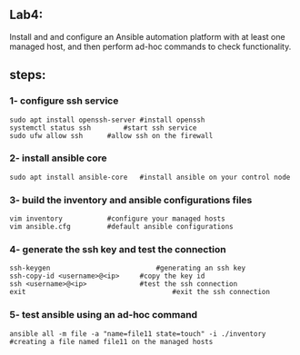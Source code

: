 ## Lab4:
Install and and configure an Ansible automation platform with at least one managed host, and then perform ad-hoc commands to check functionality.

## steps: 
### 1- configure ssh service
```
sudo apt install openssh-server #install openssh
systemctl status ssh		#start ssh service
sudo ufw allow ssh		#allow ssh on the firewall
```
### 2- install ansible core 
```
sudo apt install ansible-core	#install ansible on your control node
```
### 3- build the inventory and ansible configurations files 
```
vim inventory 			#configure your managed hosts
vim ansible.cfg			#default ansible configurations
```
### 4- generate the ssh key and test the connection 
```
ssh-keygen	                		#generating an ssh key
ssh-copy-id <username>@<ip>     #copy the key id
ssh <username>@<ip>            	#test the ssh connection
exit			                    	#exit the ssh connection
```

### 5- test ansible using an ad-hoc command
```
ansible all -m file -a "name=file11 state=touch" -i ./inventory   #creating a file named file11 on the managed hosts
```

